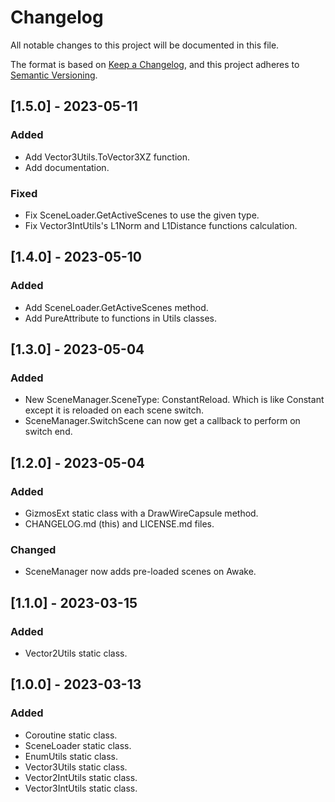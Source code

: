# Changelog

All notable changes to this project will be documented in this file.

The format is based on [Keep a Changelog](https://keepachangelog.com/en/1.0.0/),
and this project adheres to [Semantic Versioning](https://semver.org/spec/v2.0.0.html).

[//]: # (## [MAJOR.MINOR.PATCH] - yyyy-mm-dd)

[//]: # ()
[//]: # (### Added)

[//]: # ()
[//]: # (- )

[//]: # ()
[//]: # (### Fixed)

[//]: # ()
[//]: # (- )

[//]: # ()
[//]: # (### Changed)

[//]: # ()
[//]: # (- )

[//]: # ()
[//]: # (### Removed)

[//]: # ()
[//]: # (- )

## [1.5.0] - 2023-05-11

### Added

- Add Vector3Utils.ToVector3XZ function.
- Add documentation.

### Fixed

- Fix SceneLoader.GetActiveScenes to use the given type.
- Fix Vector3IntUtils's L1Norm and L1Distance functions calculation.

## [1.4.0] - 2023-05-10

### Added

- Add SceneLoader.GetActiveScenes method.
- Add PureAttribute to functions in Utils classes.

## [1.3.0] - 2023-05-04

### Added

- New SceneManager.SceneType: ConstantReload.
  Which is like Constant except it is reloaded on each scene switch.
- SceneManager.SwitchScene can now get a callback to perform on switch end.

## [1.2.0] - 2023-05-04

### Added

- GizmosExt static class with a DrawWireCapsule method.
- CHANGELOG.md (this) and LICENSE.md files.

### Changed

- SceneManager now adds pre-loaded scenes on Awake.

## [1.1.0] - 2023-03-15

### Added

- Vector2Utils static class.

## [1.0.0] - 2023-03-13

### Added

- Coroutine static class.
- SceneLoader static class.
- EnumUtils static class.
- Vector3Utils static class.
- Vector2IntUtils static class.
- Vector3IntUtils static class.